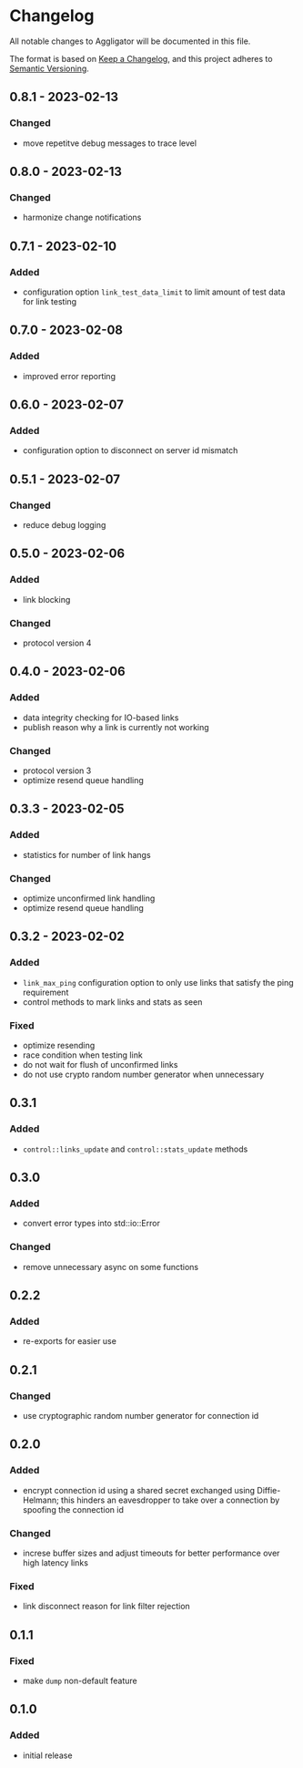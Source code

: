# Changelog

All notable changes to Aggligator will be documented in this file.

The format is based on [Keep a Changelog](https://keepachangelog.com/en/1.0.0/),
and this project adheres to [Semantic Versioning](https://semver.org/spec/v2.0.0.html).

## 0.8.1 - 2023-02-13
### Changed
- move repetitve debug messages to trace level

## 0.8.0 - 2023-02-13
### Changed
- harmonize change notifications

## 0.7.1 - 2023-02-10
### Added
- configuration option `link_test_data_limit` to limit amount of test data
  for link testing

## 0.7.0 - 2023-02-08
### Added
- improved error reporting

## 0.6.0 - 2023-02-07
### Added
- configuration option to disconnect on server id mismatch

## 0.5.1 - 2023-02-07
### Changed
- reduce debug logging

## 0.5.0 - 2023-02-06
### Added
- link blocking
### Changed
- protocol version 4

## 0.4.0 - 2023-02-06
### Added
- data integrity checking for IO-based links
- publish reason why a link is currently not working
### Changed
- protocol version 3
- optimize resend queue handling

## 0.3.3 - 2023-02-05
### Added
- statistics for number of link hangs
### Changed
- optimize unconfirmed link handling
- optimize resend queue handling

## 0.3.2 - 2023-02-02
### Added
- `link_max_ping` configuration option to only use links
  that satisfy the ping requirement
- control methods to mark links and stats as seen
### Fixed
- optimize resending
- race condition when testing link
- do not wait for flush of unconfirmed links
- do not use crypto random number generator when unnecessary

## 0.3.1
### Added
- `control::links_update` and `control::stats_update` methods

## 0.3.0
### Added
- convert error types into std::io::Error
### Changed
- remove unnecessary async on some functions

## 0.2.2
### Added
- re-exports for easier use

## 0.2.1
### Changed
- use cryptographic random number generator for connection id

## 0.2.0
### Added
- encrypt connection id using a shared secret exchanged using Diffie-Helmann;
  this hinders an eavesdropper to take over a connection by spoofing the
  connection id
### Changed
- increse buffer sizes and adjust timeouts for better performance over high latency
  links
### Fixed
- link disconnect reason for link filter rejection

## 0.1.1
### Fixed
- make `dump` non-default feature

## 0.1.0
### Added
- initial release

